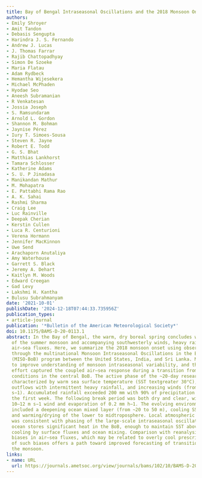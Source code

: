 ```yaml
---
title: Bay of Bengal Intraseasonal Oscillations and the 2018 Monsoon Onset
authors:
- Emily Shroyer
- Amit Tandon
- Debasis Sengupta
- Harindra J. S. Fernando
- Andrew J. Lucas
- J. Thomas Farrar
- Rajib Chattopadhyay
- Simon De Szoeke
- Maria Flatau
- Adam Rydbeck
- Hemantha Wijesekera
- Michael McPhaden
- Hyodae Seo
- Aneesh Subramanian
- R Venkatesan
- Jossia Joseph
- S. Ramsundaram
- Arnold L. Gordon
- Shannon M. Bohman
- Jaynise Pérez
- Iury T. Simoes-Sousa
- Steven R. Jayne
- Robert E. Todd
- G. S. Bhat
- Matthias Lankhorst
- Tamara Schlosser
- Katherine Adams
- S. U. P Jinadasa
- Manikandan Mathur
- M. Mohapatra
- E. Pattabhi Rama Rao
- A. K. Sahai
- Rashmi Sharma
- Craig Lee
- Luc Rainville
- Deepak Cherian
- Kerstin Cullen
- Luca R. Centurioni
- Verena Hormann
- Jennifer MacKinnon
- Uwe Send
- Arachaporn Anutaliya
- Amy Waterhouse
- Garrett S. Black
- Jeremy A. Dehart
- Kaitlyn M. Woods
- Edward Creegan
- Gad Levy
- Lakshmi H. Kantha
- Bulusu Subrahmanyam
date: '2021-10-01'
publishDate: '2024-12-18T07:44:33.735956Z'
publication_types:
- article-journal
publication: '*Bulletin of the American Meteorological Society*'
doi: 10.1175/BAMS-D-20-0113.1
abstract: In the Bay of Bengal, the warm, dry boreal spring concludes with the onset
  of the summer monsoon and accompanying southwesterly winds, heavy rains, and variable
  air–sea fluxes. Here, we summarize the 2018 monsoon onset using observations collected
  through the multinational Monsoon Intraseasonal Oscillations in the Bay of Bengal
  (MISO-BoB) program between the United States, India, and Sri Lanka. MISO-BoB aims
  to improve understanding of monsoon intraseasonal variability, and the 2018 field
  effort captured the coupled air–sea response during a transition from active-to-break
  conditions in the central BoB. The active phase of the ~20-day research cruise was
  characterized by warm sea surface temperature (SST textgreater 30°C), cold atmospheric
  outflows with intermittent heavy rainfall, and increasing winds (from 2 to 15 m
  s−1). Accumulated rainfall exceeded 200 mm with 90% of precipitation occurring during
  the first week. The following break period was both dry and clear, with persistent
  10–12 m s−1 wind and evaporation of 0.2 mm h−1. The evolving environmental state
  included a deepening ocean mixed layer (from ~20 to 50 m), cooling SST (by ~1°C),
  and warming/drying of the lower to midtroposphere. Local atmospheric development
  was consistent with phasing of the large-scale intraseasonal oscillation. The upper
  ocean stores significant heat in the BoB, enough to maintain SST above 29°C despite
  cooling by surface fluxes and ocean mixing. Comparison with reanalysis indicates
  biases in air–sea fluxes, which may be related to overly cool prescribed SST. Resolution
  of such biases offers a path toward improved forecasting of transition periods in
  the monsoon.
links:
- name: URL
  url: https://journals.ametsoc.org/view/journals/bams/102/10/BAMS-D-20-0113.1.xml
---
```

